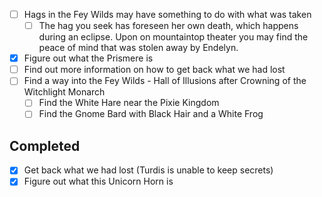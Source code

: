 - [ ] Hags in the Fey Wilds may have something to do with what was taken
	- [ ] The hag you seek has foreseen her own death, which happens during an eclipse. Upon on mountaintop theater you may find the peace of mind that was stolen away by Endelyn.
- [x] Figure out what the Prismere is
- [ ] Find out more information on how to get back what we had lost
- [ ] Find a way into the Fey Wilds - Hall of Illusions after Crowning of the Witchlight Monarch
	- [ ] Find the White Hare near the Pixie Kingdom
	- [ ] Find the Gnome Bard with Black Hair and a White Frog
## Completed
- [x] Get back what we had lost (Turdis is unable to keep secrets)
- [x] Figure out what this Unicorn Horn is